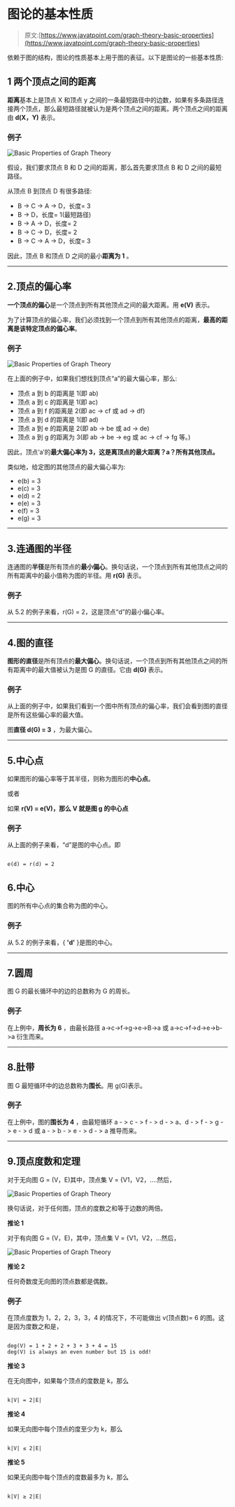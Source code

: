 # 图论的基本性质

> 原文:[https://www.javatpoint.com/graph-theory-basic-properties](https://www.javatpoint.com/graph-theory-basic-properties)

依赖于图的结构，图论的性质基本上用于图的表征。以下是图论的一些基本性质:

## 1 两个顶点之间的距离

**距离**基本上是顶点 X 和顶点 y 之间的一条最短路径中的边数，如果有多条路径连接两个顶点，那么最短路径就被认为是两个顶点之间的距离。两个顶点之间的距离由 **d(X，Y)** 表示。

### 例子

![Basic Properties of Graph Theory](../Images/7d309f3a1c605f0eb274506386857d4f.png)

假设，我们要求顶点 B 和 D 之间的距离，那么首先要求顶点 B 和 D 之间的最短路径。

从顶点 B 到顶点 D 有很多路径:

*   B -> C -> A -> D，长度= 3
*   B -> D，长度= 1(最短路径)
*   B -> A -> D，长度= 2
*   B -> C -> D，长度= 2
*   B -> C -> A -> D，长度= 3

因此，顶点 B 和顶点 D 之间的最小**距离为 1** 。

* * *

## 2.顶点的偏心率

**一个顶点的偏心**是一个顶点到所有其他顶点之间的最大距离。用 **e(V)** 表示。

为了计算顶点的偏心率，我们必须找到一个顶点到所有其他顶点的距离，**最高的距离是该特定顶点的偏心率**。

### 例子

![Basic Properties of Graph Theory](../Images/876a50f2fda1a696666c8289d0c12d60.png)

在上面的例子中，如果我们想找到顶点“a”的最大偏心率，那么:

*   顶点 a 到 b 的距离是 1(即 ab)
*   顶点 a 到 c 的距离是 1(即 ac)
*   顶点 a 到 f 的距离是 2(即 ac -> cf 或 ad -> df)
*   顶点 a 到 d 的距离是 1(即 ad)
*   顶点 a 到 e 的距离是 2(即 ab -> be 或 ad -> de)
*   顶点 a 到 g 的距离为 3(即 ab -> be -> eg 或 ac -> cf -> fg 等。)

因此，顶点‘a’的**最大偏心率为 3，这是离顶点的最大距离？a？所有其他顶点。**

类似地，给定图的其他顶点的最大偏心率为:

*   e(b) = 3
*   e(c) = 3
*   e(d) = 2
*   e(e) = 3
*   e(f) = 3
*   e(g) = 3

* * *

## 3.连通图的半径

连通图的**半径**是所有顶点的**最小偏心**。换句话说，一个顶点到所有其他顶点之间的所有距离中的最小值称为图的半径。用 **r(G)** 表示。

### 例子

从 5.2 的例子来看，r(G) = 2，这是顶点“d”的最小偏心率。

* * *

## 4.图的直径

**图形的直径**是所有顶点的**最大偏心**。换句话说，一个顶点到所有其他顶点之间的所有距离中的最大值被认为是图 G 的直径。它由 **d(G)** 表示。

### 例子

从上面的例子中，如果我们看到一个图中所有顶点的偏心率，我们会看到图的直径是所有这些偏心率的最大值。

图**直径 d(G) = 3** ，为最大偏心。

* * *

## 5.中心点

如果图形的偏心率等于其半径，则称为图形的**中心点**。

或者

如果 **r(V) = e(V)，那么 V 就是图 g 的中心点**

### 例子

从上面的例子来看，“d”是图的中心点。即

```

e(d) = r(d) = 2

```

## 6.中心

图的所有中心点的集合称为图的中心。

### 例子

从 5.2 的例子来看，{ **'d'** }是图的中心。

* * *

## 7.圆周

图 G 的最长循环中的边的总数称为 G 的周长。

### 例子

在上例中，**周长为 6** ，由最长路径 a->c->f->g->e->B->a 或 a->c->f->d->e->b->a 衍生而来。

* * *

## 8.肚带

图 G 最短循环中的边总数称为**围长**。用 g(G)表示。

### 例子

在上例中，图的**围长为 4** ，由最短循环 a - > c - > f - > d - > a、d - > f - > g - > e - > d 或 a - > b - > e - > d - > a 推导而来。

* * *

## 9.顶点度数和定理

对于无向图 G = (V，E)其中，顶点集 V = {V1，V2，....然后，

![Basic Properties of Graph Theory](../Images/4043d98022fca1dfa66d3fc2d5e1f2d7.png)

换句话说，对于任何图，顶点的度数之和等于边数的两倍。

**推论 1**

对于有向图 G = (V，E)，其中，顶点集 V = {V1，V2，...然后，

![Basic Properties of Graph Theory](../Images/4173be17569de5e9749db27dc0e3e77d.png)

**推论 2**

任何奇数度无向图的顶点数都是偶数。

### 例子

在顶点度数为 1，2，2，3，3，4 的情况下，不可能做出 v(顶点数)= 6 的图。这是因为度数之和是，

```

deg(V) = 1 + 2 + 2 + 3 + 3 + 4 = 15
deg(V) is always an even number but 15 is odd!

```

**推论 3**

在无向图中，如果每个顶点的度数是 k，那么

```

k|V| = 2|E|

```

**推论 4**

如果无向图中每个顶点的度至少为 k，那么

```

k|V| ≤ 2|E|

```

**推论 5**

如果无向图中每个顶点的度数最多为 k，那么

```

k|V| ≥ 2|E|

```